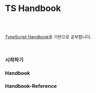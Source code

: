 # TS Handbook

<br />
<br />

[TypeScript Handbook](https://typescript-kr.github.io/)을 기반으로 공부합니다.

<br />

### 시작하기

### Handbook

### Handbook-Reference